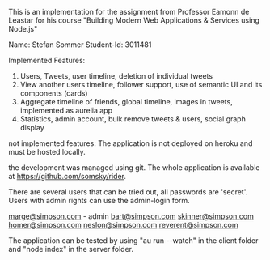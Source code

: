 This is an implementation for the assignment from Professor Eamonn de Leastar for his course
"Building  Modern Web Applications & Services using Node.js"

Name: Stefan Sommer
Student-Id: 3011481

Implemented Features:
1. Users, Tweets, user timeline, deletion of individual tweets
2. View another users timeline, follower support, use of semantic UI and its components (cards)
3. Aggregate timeline of friends, global timeline, images in tweets, implemented as aurelia app
4. Statistics, admin account, bulk remove tweets & users, social graph display

not implemented features:
The application is not deployed on heroku and must be hosted locally.

the development was managed using git. The whole application is available at 
https://github.com/somsky/rider.


There are several users that can be tried out, all passwords are 'secret'.
Users with admin rights can use the admin-login form.

marge@simpson.com - admin
bart@simpson.com
skinner@simpson.com
homer@simpson.com
neslon@simpson.com
reverent@simpson.com

The application can be tested by using "au run --watch" in the client folder
and "node index" in the server folder.
